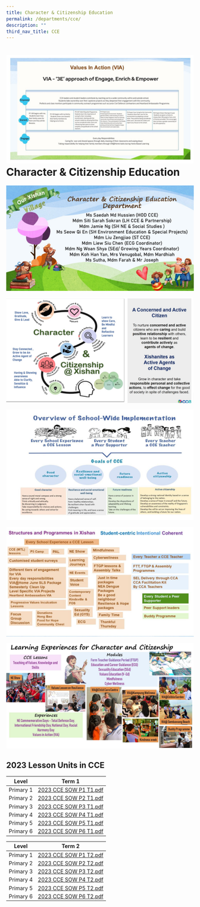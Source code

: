 ```yaml
---
title: Character & Citizenship Education
permalink: /departments/cce/
description: ""
third_nav_title: CCE
---
```

![](/images/cce2023slide5.JPG)
**Character & Citizenship Education**
=====================================
![](/images/cce%202023%20Slide1.jpg)

![](/images/cce%202023%20Slide2.jpg)

![](/images/cce2023slide3.JPG)

![](/images/cce2023slide4.JPG)

![](/images/CCE%20Slide1.jpeg)

2023 Lesson Units in CCE
------------------------
| Level | Term 1 | 
| -------- | -------- |  
|  Primary 1    |    [2023 CCE SOW P1 T1.pdf](https://xishanpri-moe-edu-sg-admin.cwp.sg/qql/slot/u540/cce/2023%20CCE%20SOW%20P1%20T1.pdf)   | 
| Primary 2    |   [2023 CCE SOW P2 T1.pdf](https://xishanpri-moe-edu-sg-admin.cwp.sg/qql/slot/u540/cce/2023%20CCE%20SOW%20P2%20T1.pdf) | 
| Primary 3 |[2023 CCE SOW P3 T1.pdf](https://xishanpri-moe-edu-sg-admin.cwp.sg/qql/slot/u540/cce/2023%20CCE%20SOW%20P3%20T1.pdf)|
| Primary 4 | [2023 CCE SOW P4 T1.pdf](https://xishanpri-moe-edu-sg-admin.cwp.sg/qql/slot/u540/cce/2023%20CCE%20SOW%20P4%20T1.pdf)|
|Primary 5|[2023 CCE SOW P5 T1.pdf](https://xishanpri-moe-edu-sg-admin.cwp.sg/qql/slot/u540/cce/2023%20CCE%20SOW%20P5%20T1.pdf)
|Primary 6|[2023 CCE SOW P6 T1.pdf](https://xishanpri-moe-edu-sg-admin.cwp.sg/qql/slot/u540/cce/2023%20CCE%20SOW%20P6%20T1.pdf)


| Level | Term 2 | 
| -------- | -------- | 
| Primary 1    | [2023 CCE SOW P1 T2.pdf](https://xishanpri-moe-edu-sg-admin.cwp.sg/qql/slot/u1414/2023%20CCE%20SOW%20P1%20T2.pdf)   |   
| Primary 2  |  [2023 CCE SOW P2 T2.pdf](https://xishanpri-moe-edu-sg-admin.cwp.sg/qql/slot/u1414/2023%20CCE%20SOW%20P2%20T2.pdf)  | 
|Primary 3|[2023 CCE SOW P3 T2.pdf](https://xishanpri-moe-edu-sg-admin.cwp.sg/qql/slot/u1414/2023%20CCE%20SOW%20P3%20T2.pdf)|
|Primary 4|[2023 CCE SOW P4 T2.pdf](https://xishanpri-moe-edu-sg-admin.cwp.sg/qql/slot/u1414/2023%20CCE%20SOW%20P4%20T2.pdf)|
|Primary 5|[2023 CCE SOW P5 T2.pdf](https://xishanpri-moe-edu-sg-admin.cwp.sg/qql/slot/u1414/2023%20CCE%20SOW%20P5%20T2.pdf)|
|Primary 6|[2023 CCE SOW P6 T2.pdf](https://xishanpri-moe-edu-sg-admin.cwp.sg/qql/slot/u1414/2023%20CCE%20SOW%20P6%20T2.pdf)|